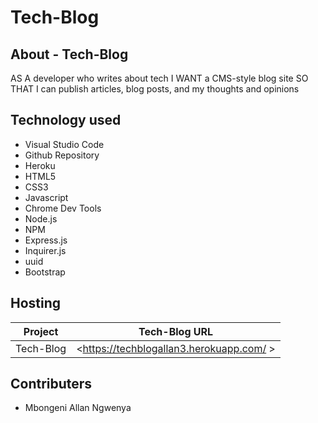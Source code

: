 # Tech-Blog
## About -  Tech-Blog

AS A developer who writes about tech
I WANT a CMS-style blog site
SO THAT I can publish articles, blog posts, and my thoughts and opinions


## Technology used

- Visual Studio Code
- Github Repository
- Heroku 
- HTML5
- CSS3
- Javascript
- Chrome Dev Tools
- Node.js
- NPM
- Express.js
- Inquirer.js
- uuid
- Bootstrap

## Hosting

| Project                            |  Tech-Blog URL                                        |
|------------------------------------|-------------------------------------------------------|
|  Tech-Blog                         | <https://techblogallan3.herokuapp.com/ >              |



## Contributers

- Mbongeni Allan Ngwenya